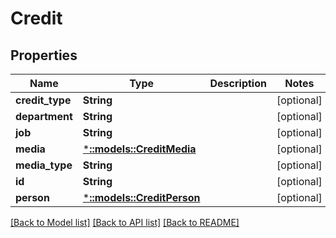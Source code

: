 # Credit

## Properties

Name | Type | Description | Notes
------------ | ------------- | ------------- | -------------
**credit_type** | **String** |  | [optional] 
**department** | **String** |  | [optional] 
**job** | **String** |  | [optional] 
**media** | [***::models::CreditMedia**](CreditMedia.md) |  | [optional]
**media_type** | **String** |  | [optional] 
**id** | **String** |  | [optional] 
**person** | [***::models::CreditPerson**](CreditPerson.md) |  | [optional]

[[Back to Model list]](../README.md#documentation-for-models) [[Back to API list]](../README.md#documentation-for-api-endpoints) [[Back to README]](../README.md)

